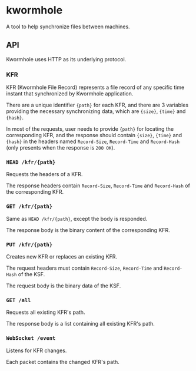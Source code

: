 # kwormhole

A tool to help synchronize files between machines.

## API

Kwormhole uses HTTP as its underlying protocol.

### KFR

KFR (Kwormhole File Record) represents a file record of any specific time instant that synchronized by Kwormhole
application.

There are a unique identifier `{path}` for each KFR, and there are 3 variables providing the necessary synchronizing
data, which are `{size}`, `{time}` and `{hash}`.

In most of the requests, user needs to provide `{path}` for locating the corresponding KFR, and the response should
contain `{size}`, `{time}` and `{hash}` in the headers named `Record-Size`, `Record-Time` and `Record-Hash` (only
presents when the response is `200 OK`).

### `HEAD /kfr/{path}`

Requests the headers of a KFR.

The response headers contain `Record-Size`, `Record-Time` and `Record-Hash` of the corresponding KFR.

### `GET /kfr/{path}`

Same as `HEAD /kfr/{path}`, except the body is responded.

The response body is the binary content of the corresponding KFR.

### `PUT /kfr/{path}`

Creates new KFR or replaces an existing KFR.

The request headers must contain `Record-Size`, `Record-Time` and `Record-Hash` of the KSF.

The request body is the binary data of the KSF.

### `GET /all`

Requests all existing KFR's path.

The response body is a list containing all existing KFR's path.

### `WebSocket /event`

Listens for KFR changes.

Each packet contains the changed KFR's path.